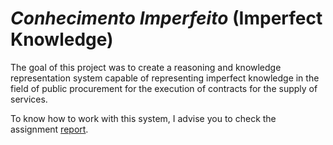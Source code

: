 # *Conhecimento Imperfeito* (Imperfect Knowledge)

The goal of this project was to create a reasoning and knowledge representation system capable of representing imperfect knowledge in the field of public procurement for the execution of contracts for the supply of services. 

To know how to work with this system, I advise you to check the assignment [report](relatorio.pdf).
